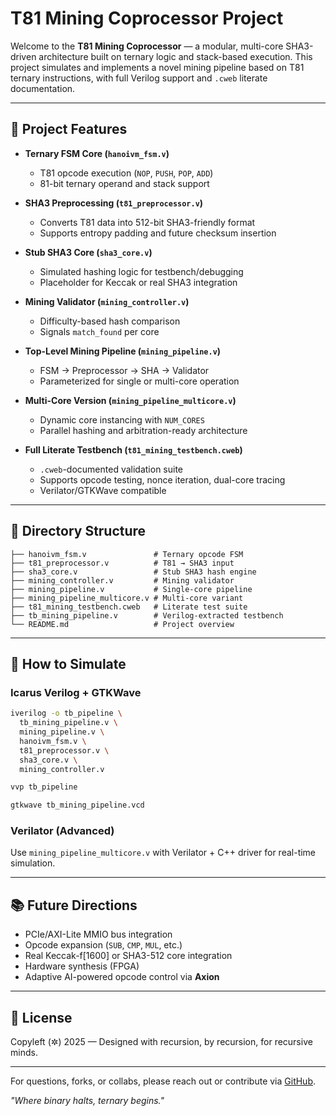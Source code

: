 # T81 Mining Coprocessor Project

Welcome to the **T81 Mining Coprocessor** — a modular, multi-core SHA3-driven architecture built on ternary logic and stack-based execution. This project simulates and implements a novel mining pipeline based on T81 ternary instructions, with full Verilog support and `.cweb` literate documentation.

---

## 📌 Project Features

- **Ternary FSM Core (`hanoivm_fsm.v`)**
  - T81 opcode execution (`NOP`, `PUSH`, `POP`, `ADD`)
  - 81-bit ternary operand and stack support

- **SHA3 Preprocessing (`t81_preprocessor.v`)**
  - Converts T81 data into 512-bit SHA3-friendly format
  - Supports entropy padding and future checksum insertion

- **Stub SHA3 Core (`sha3_core.v`)**
  - Simulated hashing logic for testbench/debugging
  - Placeholder for Keccak or real SHA3 integration

- **Mining Validator (`mining_controller.v`)**
  - Difficulty-based hash comparison
  - Signals `match_found` per core

- **Top-Level Mining Pipeline (`mining_pipeline.v`)**
  - FSM → Preprocessor → SHA → Validator
  - Parameterized for single or multi-core operation

- **Multi-Core Version (`mining_pipeline_multicore.v`)**
  - Dynamic core instancing with `NUM_CORES`
  - Parallel hashing and arbitration-ready architecture

- **Full Literate Testbench (`t81_mining_testbench.cweb`)**
  - `.cweb`-documented validation suite
  - Supports opcode testing, nonce iteration, dual-core tracing
  - Verilator/GTKWave compatible

---

## 📁 Directory Structure

```plaintext
├── hanoivm_fsm.v               # Ternary opcode FSM
├── t81_preprocessor.v          # T81 → SHA3 input
├── sha3_core.v                 # Stub SHA3 hash engine
├── mining_controller.v         # Mining validator
├── mining_pipeline.v           # Single-core pipeline
├── mining_pipeline_multicore.v # Multi-core variant
├── t81_mining_testbench.cweb   # Literate test suite
├── tb_mining_pipeline.v        # Verilog-extracted testbench
└── README.md                   # Project overview
```

---

## 🔧 How to Simulate

### Icarus Verilog + GTKWave
```bash
iverilog -o tb_pipeline \
  tb_mining_pipeline.v \
  mining_pipeline.v \
  hanoivm_fsm.v \
  t81_preprocessor.v \
  sha3_core.v \
  mining_controller.v

vvp tb_pipeline

gtkwave tb_mining_pipeline.vcd
```

### Verilator (Advanced)
Use `mining_pipeline_multicore.v` with Verilator + C++ driver for real-time simulation.

---

## 📚 Future Directions

- PCIe/AXI-Lite MMIO bus integration
- Opcode expansion (`SUB`, `CMP`, `MUL`, etc.)
- Real Keccak-f[1600] or SHA3-512 core integration
- Hardware synthesis (FPGA)
- Adaptive AI-powered opcode control via **Axion**

---

## 🔖 License
Copyleft (✲) 2025 — Designed with recursion, by recursion, for recursive minds.

---

For questions, forks, or collabs, please reach out or contribute via [GitHub](https://github.com/t81dev/hanoi).

_"Where binary halts, ternary begins."_
